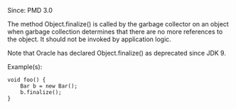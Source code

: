 Since: PMD 3.0

The method Object.finalize() is called by the garbage collector on an object when garbage collection determines
that there are no more references to the object. It should not be invoked by application logic.

Note that Oracle has declared Object.finalize() as deprecated since JDK 9.

Example(s):
```
void foo() {
    Bar b = new Bar();
    b.finalize();
}
```
